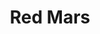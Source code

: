 ---
title: "Red Mars"
slug: "red-mars"
subtitle: ""
publisher: "Spectra"
published: "1993"
asin: "0553560735"
authors: 
  - kim-stanley-robinson
started: "2016-01-24"
start_year: "2016"
finished: "2016-02-09"
---
